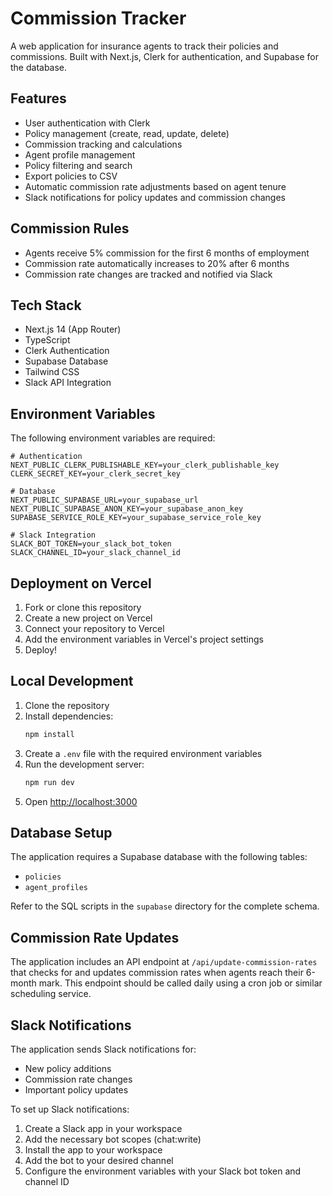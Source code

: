 # Commission Tracker

A web application for insurance agents to track their policies and commissions. Built with Next.js, Clerk for authentication, and Supabase for the database.

## Features

- User authentication with Clerk
- Policy management (create, read, update, delete)
- Commission tracking and calculations
- Agent profile management
- Policy filtering and search
- Export policies to CSV
- Automatic commission rate adjustments based on agent tenure
- Slack notifications for policy updates and commission changes

## Commission Rules

- Agents receive 5% commission for the first 6 months of employment
- Commission rate automatically increases to 20% after 6 months
- Commission rate changes are tracked and notified via Slack

## Tech Stack

- Next.js 14 (App Router)
- TypeScript
- Clerk Authentication
- Supabase Database
- Tailwind CSS
- Slack API Integration

## Environment Variables

The following environment variables are required:

```env
# Authentication
NEXT_PUBLIC_CLERK_PUBLISHABLE_KEY=your_clerk_publishable_key
CLERK_SECRET_KEY=your_clerk_secret_key

# Database
NEXT_PUBLIC_SUPABASE_URL=your_supabase_url
NEXT_PUBLIC_SUPABASE_ANON_KEY=your_supabase_anon_key
SUPABASE_SERVICE_ROLE_KEY=your_supabase_service_role_key

# Slack Integration
SLACK_BOT_TOKEN=your_slack_bot_token
SLACK_CHANNEL_ID=your_slack_channel_id
```

## Deployment on Vercel

1. Fork or clone this repository
2. Create a new project on Vercel
3. Connect your repository to Vercel
4. Add the environment variables in Vercel's project settings
5. Deploy!

## Local Development

1. Clone the repository
2. Install dependencies:
   ```bash
   npm install
   ```
3. Create a `.env` file with the required environment variables
4. Run the development server:
   ```bash
   npm run dev
   ```
5. Open [http://localhost:3000](http://localhost:3000)

## Database Setup

The application requires a Supabase database with the following tables:

- `policies`
- `agent_profiles`

Refer to the SQL scripts in the `supabase` directory for the complete schema.

## Commission Rate Updates

The application includes an API endpoint at `/api/update-commission-rates` that checks for and updates commission rates when agents reach their 6-month mark. This endpoint should be called daily using a cron job or similar scheduling service.

## Slack Notifications

The application sends Slack notifications for:

- New policy additions
- Commission rate changes
- Important policy updates

To set up Slack notifications:

1. Create a Slack app in your workspace
2. Add the necessary bot scopes (chat:write)
3. Install the app to your workspace
4. Add the bot to your desired channel
5. Configure the environment variables with your Slack bot token and channel ID
